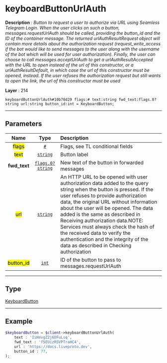 # keyboardButtonUrlAuth

**Description** : *Button to request a user to authorize via URL using Seamless Telegram Login\. When the user clicks on such a button, messages\.requestUrlAuth should be called, providing the button\_id and the ID of the container message\. The returned urlAuthResultRequest object will contain more details about the authorization request \(request\_write\_access if the bot would like to send messages to the user along with the username of the bot which will be used for user authorization\)\. Finally, the user can choose to call messages\.acceptUrlAuth to get a urlAuthResultAccepted with the URL to open instead of the url of this constructor, or a urlAuthResultDefault, in which case the url of this constructor must be opened, instead\. If the user refuses the authorization request but still wants to open the link, the url of this constructor must be used*

**Layer** : 214

```tl
keyboardButtonUrlAuth#10b78d29 flags:# text:string fwd_text:flags.0?string url:string button_id:int = KeyboardButton;
```

---

## Parameters

| Name | Type | Description |
| :---: | :---: | :--- |
| <mark>flags</mark> | [`#`](type/#) | Flags, see TL conditional fields |
| <mark>text</mark> | [`string`](type/string) | Button label |
| **fwd_text** | [`flags.0?string`](type/string) | New text of the button in forwarded messages |
| <mark>url</mark> | [`string`](type/string) | An HTTP URL to be opened with user authorization data added to the query string when the button is pressed. If the user refuses to provide authorization data, the original URL without information about the user will be opened. The data added is the same as described in Receiving authorization data.NOTE: Services must always check the hash of the received data to verify the authentication and the integrity of the data as described in Checking authorization |
| <mark>button_id</mark> | [`int`](type/int) | ID of the button to pass to messages.requestUrlAuth |

---

## Type

[KeyboardButton](type/KeyboardButton)

---

## Example

```php
$keyboardButton = $client->keyboardButtonUrlAuth(
	text : 'IiHevgZ2j6DFuLsq',
	fwd_text : 'f5EUizRSVPTraHC4',
	url : 'https://docs.liveproto.dev',
	button_id : 77,
);
```